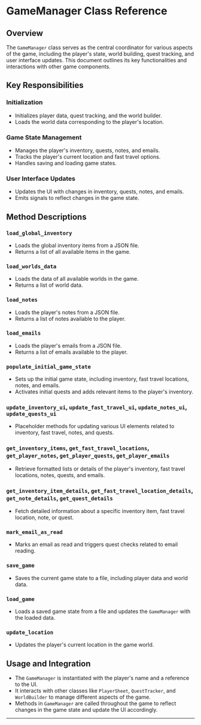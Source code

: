 
# GameManager Class Reference

## Overview

The `GameManager` class serves as the central coordinator for various aspects of the game, including the player's state, world building, quest tracking, and user interface updates. This document outlines its key functionalities and interactions with other game components.

## Key Responsibilities

### Initialization
- Initializes player data, quest tracking, and the world builder.
- Loads the world data corresponding to the player's location.

### Game State Management
- Manages the player's inventory, quests, notes, and emails.
- Tracks the player's current location and fast travel options.
- Handles saving and loading game states.

### User Interface Updates
- Updates the UI with changes in inventory, quests, notes, and emails.
- Emits signals to reflect changes in the game state.

## Method Descriptions

### `load_global_inventory`
- Loads the global inventory items from a JSON file.
- Returns a list of all available items in the game.

### `load_worlds_data`
- Loads the data of all available worlds in the game.
- Returns a list of world data.

### `load_notes`
- Loads the player's notes from a JSON file.
- Returns a list of notes available to the player.

### `load_emails`
- Loads the player's emails from a JSON file.
- Returns a list of emails available to the player.

### `populate_initial_game_state`
- Sets up the initial game state, including inventory, fast travel locations, notes, and emails.
- Activates initial quests and adds relevant items to the player's inventory.

### `update_inventory_ui`, `update_fast_travel_ui`, `update_notes_ui`, `update_quests_ui`
- Placeholder methods for updating various UI elements related to inventory, fast travel, notes, and quests.

### `get_inventory_items`, `get_fast_travel_locations`, `get_player_notes`, `get_player_quests`, `get_player_emails`
- Retrieve formatted lists or details of the player's inventory, fast travel locations, notes, quests, and emails.

### `get_inventory_item_details`, `get_fast_travel_location_details`, `get_note_details`, `get_quest_details`
- Fetch detailed information about a specific inventory item, fast travel location, note, or quest.

### `mark_email_as_read`
- Marks an email as read and triggers quest checks related to email reading.

### `save_game`
- Saves the current game state to a file, including player data and world data.

### `load_game`
- Loads a saved game state from a file and updates the `GameManager` with the loaded data.

### `update_location`
- Updates the player's current location in the game world.

## Usage and Integration

- The `GameManager` is instantiated with the player's name and a reference to the UI.
- It interacts with other classes like `PlayerSheet`, `QuestTracker`, and `WorldBuilder` to manage different aspects of the game.
- Methods in `GameManager` are called throughout the game to reflect changes in the game state and update the UI accordingly.

---
